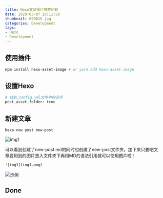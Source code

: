 ```yaml
---
title: Hexo文章图片放置问题
date: 2020-03-07 20:11:58
thumbnail: 699815.jpg
categories: Development
tags:
- Hexo
- Development
---
```


## 使用插件

```bash
npm install hexo-asset-image # or yarn add hexo-asset-image
```

## 设置Hexo

```bash
# 找到_config.yml文件中的选项
post_asset_folder: true
```

## 新建文章

```bash
hexo new post new-post
```

![img1](img1.png)

可以看到创建了new-post.md的同时也创建了new-post文件夹，加下来只要吧文章要用到的图片放入文件夹下再用MD的语法引用就可以使用图片啦！

```bash
![img1](img1.png)
```

![示例](示例.png)

## Done
